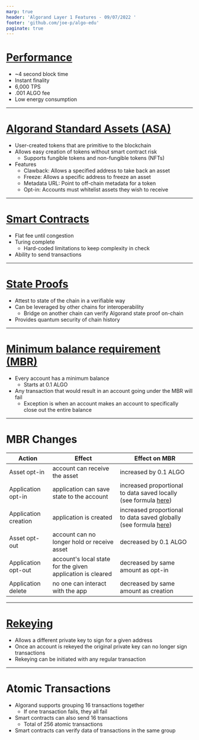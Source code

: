```yaml
---
marp: true
header: 'Algorand Layer 1 Features - 09/07/2022 '
footer: 'github.com/joe-p/algo-edu'
paginate: true
---
```

# [Performance](https://developer.algorand.org/docs/get-started/basics/why_algorand/#performance)

* ~4 second block time
* Instant finality
* 6,000 TPS
* .001 ALGO fee
* Low energy consumption

<!--
The average TPS right now is between 10-20 (for most chains, including Algorand). The fee is subject to increase under congestion
-->

---

# [Algorand Standard Assets (ASA)](https://www.algorand.com/technology#ALGORAND-STANDARD-ASSETS)

* User-created tokens that are primitive to the blockchain
* Allows easy creation of tokens without smart contract risk
  * Supports fungible tokens and non-fungible tokens (NFTs)
* Features
  * Clawback: Allows a specified address to take back an asset
  * Freeze: Allows a specific address to freeze an asset
  * Metadata URL: Point to off-chain metadata for a token
  * Opt-in: Accounts must whitelist assets they wish to receive

---

# [Smart Contracts](https://www.algorand.com/technology#SMART-CONTRACTS-&-AVM)

* Flat fee until congestion
* Turing complete
  * Hard-coded limitations to keep complexity in check
* Ability to send transactions

---

# [State Proofs](https://developer.algorand.org/docs/get-details/stateproofs/)

* Attest to state of the chain in a verifiable way
* Can be leveraged by other chains for interoperability
  * Bridge on another chain can verify Algorand state proof on-chain
* Provides quantum security of chain history

---

# [Minimum balance requirement (MBR)](https://developer.algorand.org/docs/get-details/accounts/#minimum-balance)

* Every account has a minimum balance
  * Starts at 0.1 ALGO
* Any transaction that would result in an account going under the MBR will fail
  * Exception is when an account makes an account to specifically close out the entire balance

<!--
MBR is essentially a way of renting space on the blockchain
-->

---

# MBR Changes

| Action | Effect | Effect on MBR |
| ------ | ------ | ------------- |
| Asset opt-in | account can receive the asset | increased by 0.1 ALGO |
| Application opt-in | application can save state to the account | increased proportional to data saved locally (see formula [here](https://developer.algorand.org/docs/get-details/dapps/smart-contracts/apps/#minimum-balance-requirement-for-a-smart-contract)) |
| Application creation | application is created | increased proportional to data saved globally (see formula [here](https://developer.algorand.org/docs/get-details/dapps/smart-contracts/apps/#minimum-balance-requirement-for-a-smart-contract)) |
| Asset opt-out | account can no longer hold or receive asset | decreased by 0.1 ALGO |
| Application opt-out | account's local state for the given application is cleared | decreased by same amount as opt-in |
| Application delete   | no one can interact with the app | decreased by same amount as creation |

---

# [Rekeying](https://www.algorand.com/technology#REKEYING)

* Allows a different private key to sign for a given address
* Once an account is rekeyed the original private key can no longer sign transactions
* Rekeying can be initiated with any regular transaction

---

# Atomic Transactions

* Algorand supports grouping 16 transactions together
  * If one transaction fails, they all fail
* Smart contracts can also send 16 transactions
  * Total of 256 atomic transactions
* Smart contracts can verify data of transactions in the same group